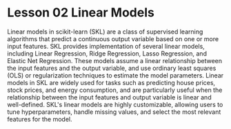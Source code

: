 # Lesson 02 Linear Models

Linear models in scikit-learn (SKL) are a class of supervised learning algorithms that predict a continuous output variable based on one or more input features. SKL provides implementation of several linear models, including Linear Regression, Ridge Regression, Lasso Regression, and Elastic Net Regression. These models assume a linear relationship between the input features and the output variable, and use ordinary least squares (OLS) or regularization techniques to estimate the model parameters. Linear models in SKL are widely used for tasks such as predicting house prices, stock prices, and energy consumption, and are particularly useful when the relationship between the input features and output variable is linear and well-defined. SKL's linear models are highly customizable, allowing users to tune hyperparameters, handle missing values, and select the most relevant features for the model.

